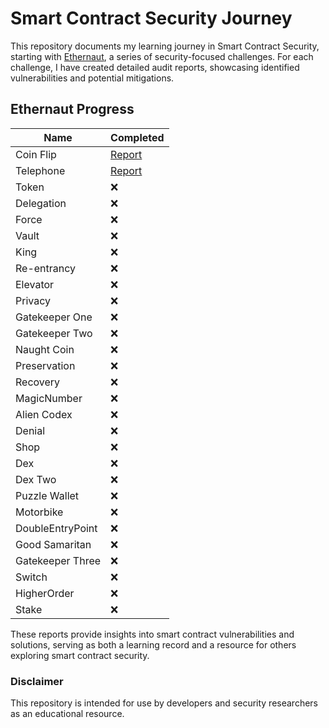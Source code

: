 # Smart Contract Security Journey
This repository documents my learning journey in Smart Contract Security, starting with [Ethernaut](https://ethernaut.openzeppelin.com/), a series of security-focused challenges. For each challenge, I have created detailed audit reports, showcasing identified vulnerabilities and potential mitigations.


## Ethernaut Progress

| Name               | Completed |
|--------------------|-----------|
| Coin Flip          | [Report](./ethernaut/coinflip/REPORT.MD)    |
| Telephone          | [Report](./ethernaut/telephone/REPORT.MD)    |
| Token              | ❌        |
| Delegation         | ❌        |
| Force              | ❌        |
| Vault              | ❌        |
| King               | ❌        |
| Re-entrancy        | ❌        |
| Elevator           | ❌        |
| Privacy            | ❌        |   
| Gatekeeper One     | ❌        |
| Gatekeeper Two     | ❌        |
| Naught Coin        | ❌        |
| Preservation       | ❌        |
| Recovery           | ❌        |
| MagicNumber        | ❌        |
| Alien Codex        | ❌        |
| Denial             | ❌        |
| Shop               | ❌        |
| Dex                | ❌        |
| Dex Two            | ❌        |
| Puzzle Wallet      | ❌        |
| Motorbike          | ❌        |
| DoubleEntryPoint   | ❌        |
| Good Samaritan     | ❌        |
| Gatekeeper Three   | ❌        |
| Switch             | ❌        |
| HigherOrder        | ❌        |
| Stake              | ❌        |


These reports provide insights into smart contract vulnerabilities and solutions, serving as both a learning record and a resource for others exploring smart contract security.



### Disclaimer

This repository is intended for use by developers and security researchers as an educational resource.
